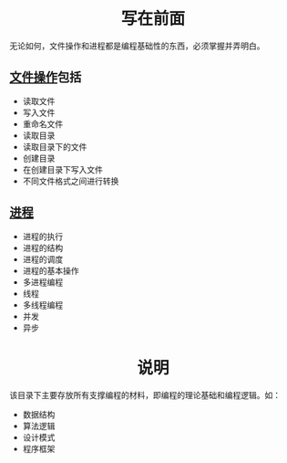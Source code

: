 # <center>写在前面</center>

无论如何，文件操作和进程都是编程基础性的东西，必须掌握并弄明白。

## [文件操作](https://github.com/growdu/blog/tree/master/base/file.md)包括

* 读取文件
* 写入文件
* 重命名文件
* 读取目录
* 读取目录下的文件
* 创建目录
* 在创建目录下写入文件
* 不同文件格式之间进行转换

## [进程](https://github.com/growdu/blog/tree/master/base/process.md)

* 进程的执行
* 进程的结构
* 进程的调度
* 进程的基本操作
* 多进程编程
* 线程
* 多线程编程
* 并发
* 异步


# <center>说明</center>

该目录下主要存放所有支撑编程的材料，即编程的理论基础和编程逻辑。如：

* 数据结构
* 算法逻辑
* 设计模式
* 程序框架
